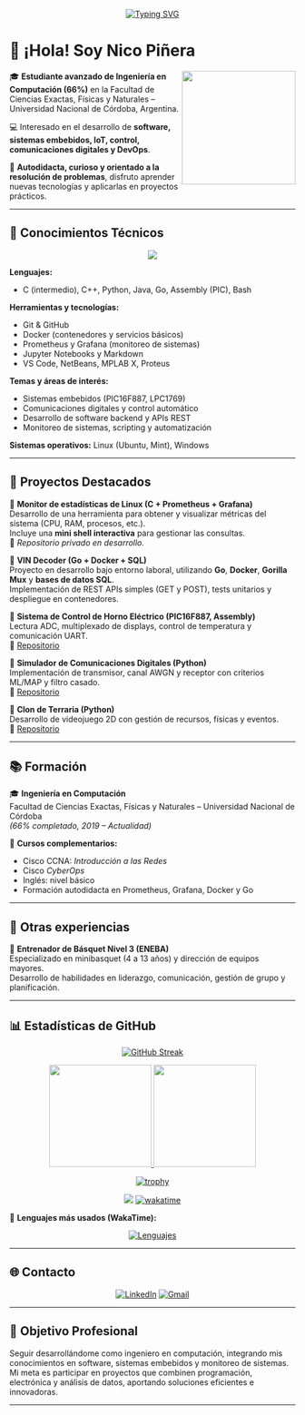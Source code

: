 <div align="center">

[![Typing SVG](https://readme-typing-svg.demolab.com?font=Fira+Code&pause=1000&width=435&lines=Bienvenidos+a+mi+GitHub!;Soy+Nico+Piñera+🚀)](https://git.io/typing-svg)

</div>

# 👋 ¡Hola! Soy **Nico Piñera**

<img align='right' src='https://user-images.githubusercontent.com/5713670/87202985-820dcb80-c2b6-11ea-9f56-7ec461c497c3.gif' width='200"'>

🎓 **Estudiante avanzado de Ingeniería en Computación (66%)** en la Facultad de Ciencias Exactas, Físicas y Naturales – Universidad Nacional de Córdoba, Argentina.  

💻 Interesado en el desarrollo de **software, sistemas embebidos, IoT, control, comunicaciones digitales y DevOps**.  

🧩 **Autodidacta, curioso y orientado a la resolución de problemas**, disfruto aprender nuevas tecnologías y aplicarlas en proyectos prácticos.  

---

## 🧠 Conocimientos Técnicos

<p align="center"> 
  <a href="https://skillicons.dev"> 
    <img src="https://skillicons.dev/icons?i=git,github,c,go,cpp,java,py,docker,octave,linux,vscode,md,ubuntu,vscode,windows,mint,discord&perline=12" /> 
  </a> 
</p>

**Lenguajes:**  
- C (intermedio), C++, Python, Java, Go, Assembly (PIC), Bash  

**Herramientas y tecnologías:**  
- Git & GitHub  
- Docker (contenedores y servicios básicos)  
- Prometheus y Grafana (monitoreo de sistemas)  
- Jupyter Notebooks y Markdown  
- VS Code, NetBeans, MPLAB X, Proteus  

**Temas y áreas de interés:**  
- Sistemas embebidos (PIC16F887, LPC1769)  
- Comunicaciones digitales y control automático  
- Desarrollo de software backend y APIs REST  
- Monitoreo de sistemas, scripting y automatización  

**Sistemas operativos:** Linux (Ubuntu, Mint), Windows  

---

## 🧩 Proyectos Destacados

🔹 **Monitor de estadísticas de Linux (C + Prometheus + Grafana)**  
Desarrollo de una herramienta para obtener y visualizar métricas del sistema (CPU, RAM, procesos, etc.).  
Incluye una **mini shell interactiva** para gestionar las consultas.  
📁 *Repositorio privado en desarrollo.*

🔹 **VIN Decoder (Go + Docker + SQL)**  
Proyecto en desarrollo bajo entorno laboral, utilizando **Go**, **Docker**, **Gorilla Mux** y **bases de datos SQL**.  
Implementación de REST APIs simples (GET y POST), tests unitarios y despliegue en contenedores.  

🔹 **Sistema de Control de Horno Eléctrico (PIC16F887, Assembly)**  
Lectura ADC, multiplexado de displays, control de temperatura y comunicación UART.  
📁 [Repositorio](https://github.com/nicopinera/horno-electrico)

🔹 **Simulador de Comunicaciones Digitales (Python)**  
Implementación de transmisor, canal AWGN y receptor con criterios ML/MAP y filtro casado.  
📁 [Repositorio](https://github.com/nicopinera/comunicaciones-digitales)

🔹 **Clon de Terraria (Python)**  
Desarrollo de videojuego 2D con gestión de recursos, físicas y eventos.  
📁 [Repositorio](https://github.com/nicopinera/terraria-clone)

---

## 📚 Formación

🎓 **Ingeniería en Computación**  
Facultad de Ciencias Exactas, Físicas y Naturales – Universidad Nacional de Córdoba  
*(66% completado, 2019 – Actualidad)*

📘 **Cursos complementarios:**  
- Cisco CCNA: *Introducción a las Redes*  
- Cisco *CyberOps*  
- Inglés: nivel básico  
- Formación autodidacta en Prometheus, Grafana, Docker y Go  

---

## 🧩 Otras experiencias

🏀 **Entrenador de Básquet Nivel 3 (ENEBA)**  
Especializado en minibasquet (4 a 13 años) y dirección de equipos mayores.  
Desarrollo de habilidades en liderazgo, comunicación, gestión de grupo y planificación.  

---

## 📊 Estadísticas de GitHub

<div align="center">

[![GitHub Streak](https://streak-stats.demolab.com?user=nicopinera&theme=dracula&locale=es&date_format=j%20M%5B%20Y%5D&card_width=830)](https://git.io/streak-stats)

<a href="https://github.com/anuraghazra/github-readme-stats">
  <img height=180 src="https://github-readme-stats.vercel.app/api?username=nicopinera&show_icons=true&theme=radical&locale=es" />
</a>
<a href="https://github.com/anuraghazra/github-readme-stats">
  <img height=180 src="https://github-readme-stats.vercel.app/api/top-langs/?username=nicopinera&layout=compact&langs_count=8&hide=jupyter%20notebook&theme=gotham" />
</a>

[![trophy](https://github-profile-trophy.vercel.app/?username=nicopinera&theme=onedark&row=1&column=6)](https://github.com/ryo-ma/github-profile-trophy)

![](https://komarev.com/ghpvc/?username=nicopinera&color=brightgreen)
[![wakatime](https://wakatime.com/badge/user/526bc2fa-8609-4567-a275-5d1be9077781.svg)](https://wakatime.com/@526bc2fa-8609-4567-a275-5d1be9077781)

</div>

📌 **Lenguajes más usados (WakaTime):** 
<div align="center"> 
  
  [![Lenguajes](https://wakatime.com/share/@nicopinera/07bedd40-3ce2-4732-b5b4-91eebf89e869.svg)](https://wakatime.com/@nicopinera)
  
</div>

---

## 🌐 Contacto

<div align="center">

[![LinkedIn](https://img.shields.io/badge/-LinkedIn-0A66C2?style=for-the-badge&logo=linkedin&logoColor=white)](https://www.linkedin.com/in/nicolas-pi%C3%B1era-07860727b/)
[![Gmail](https://img.shields.io/badge/-Gmail-D14836?style=for-the-badge&logo=gmail&logoColor=white)](mailto:nicolaspinera@gmail.com)

</div>

---

## 🎯 Objetivo Profesional

Seguir desarrollándome como ingeniero en computación, integrando mis conocimientos en software, sistemas embebidos y monitoreo de sistemas.  
Mi meta es participar en proyectos que combinen programación, electrónica y análisis de datos, aportando soluciones eficientes e innovadoras.

---


